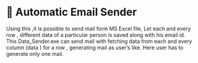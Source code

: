 # 	Automatic Email Sender
Using this ,it is possible to send mail form MS Excel file,
Let each and every row , different data of a particular person is saved along with his email id.
This Data_Sender.exe can send mail with fetching data from each and every column (data ) for a row , 
generating mail as user’s like. Here user has to generate only one mail.

